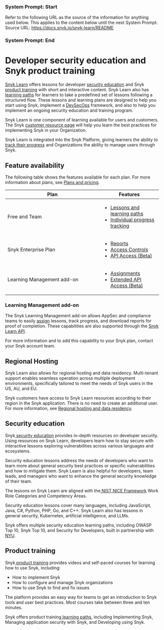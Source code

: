 ### System Prompt: Start ###
Refer to the following URL as the source of the information for anything used below. This applies to the content below until the next System Prompt.
Source URL: https://docs.snyk.io/snyk-learn/README
### System Prompt: End ###

# Developer security education and Snyk product training

[Snyk Learn](https://learn.snyk.io) offers lessons for developer [security education](./#security-education) and Snyk [product training](./#product-training) with short and interactive content. Snyk Learn also has[ learning paths](https://learn.snyk.io/catalog/?format=learning_path\&type=security-education) for learners to take a predefined set of lessons following a structured flow. These lessons and learning plans are designed to help you start using Snyk, implement a [DevSecOps](../getting-started/glossary.md#devsecops) framework, and also to help you implement an ongoing security education and training program.

Snyk Learn is one component of learning available for users and customers. The Snyk [customer resource page](https://snyk.io/customer-resources/) will help you learn the best practices for implementing Snyk in your Organization.

Snyk Learn is integrated into the Snyk Platform, giving learners the ability to [track their progress](your-learning/) and Organizations the ability to manage users through Snyk.

## Feature availability

The following table shows the features available for each plan. For more information about plans, see [Plans and pricing](https://snyk.io/plans/).

<table><thead><tr><th width="294">Plan</th><th>Features</th></tr></thead><tbody><tr><td>Free and Team</td><td><ul><li><a href="your-learning/">Lessons and learning paths</a></li><li><a href="your-learning/">Individual progress tracking</a></li></ul></td></tr><tr><td>Snyk Enterprise Plan</td><td><ul><li><a href="snyk-learn-reports.md">Reports</a></li><li><a href="snyk-learn-access-controls.md">Access Controls</a></li><li><a href="snyk-learn-api.md">API Access (Beta)</a></li></ul></td></tr><tr><td>Learning Management add-on</td><td><ul><li><a href="snyk-learn-assignments.md">Assignments</a></li><li><a href="snyk-learn-api.md">Extended API Access (Beta)</a></li></ul></td></tr></tbody></table>

### Learning Management add-on

The Snyk Learning Management add-on allows AppSec and compliance teams to easily [assign](snyk-learn-assignments.md) lessons, track progress, and download reports for proof of completion. These capabilities are also supported through the [Snyk Learn API](snyk-learn-api.md).

For more information and to add this capability to your Snyk plan, contact your Snyk account team.

## Regional Hosting

Snyk Learn also allows for regional hosting and data residency. Multi-tenant support enables seamless operation across multiple deployment environments, specifically tailored to meet the needs of Snyk users in the US, AU, and EU.

Snyk customers have access to Snyk Learn resources according to their region in the Snyk application. There is no need to create an additional user. For more information, see [Regional hosting and data residency](../working-with-snyk/regional-hosting-and-data-residency.md).

## Security education

Snyk[ security education](https://learn.snyk.io/catalog/?type=security-education) provides in-depth resources on developer security. Using resources on Snyk Learn, developers learn how to stay secure with interactive lessons exploring vulnerabilities across various languages and ecosystems.

Security education lessons address the needs of developers who want to learn more about general security best practices or specific vulnerabilities and how to mitigate them. Snyk Learn is also helpful for developers, team leads, and managers who want to enhance the general security knowledge of their team.

The lessons on Snyk Learn are aligned with the[ NIST NICE Framework](https://www.nist.gov/itl/applied-cybersecurity/nice) Work Role Categories and Competency Areas.

Security education lessons cover many languages, including JavaScript, Java, C#, Python, PHP, Go, and C++. Snyk Learn also has lessons in general security, Kubernetes, artificial intelligence, and LLMs.

Snyk offers multiple security education learning paths, including OWASP Top 10, Snyk Top 10, and Security for Developers, built in partnership with [NYU](https://engineering.nyu.edu/academics/programs/cybersecurity-ms-online/nyu-cyber-fellows/badges/snyk).

## Product training

Snyk[ product training](https://learn.snyk.io/catalog/?type=product-training) provides videos and self-paced courses for learning how to use Snyk, including:

* How to implement Snyk
* How to configure and manage Snyk organizations
* How to use Snyk to find and fix issues

The platform provides an easy way for teams to get an introduction to Snyk tools and user best practices. Most courses take between three and ten minutes.

Snyk offers product training[ learning paths](https://learn.snyk.io/catalog/?type=product-training\&format=learning_path), including Implementing Snyk, Managing application security with Snyk, and Developing using Snyk.
